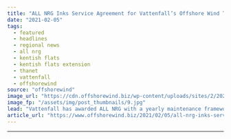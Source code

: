 ```yaml
---
title: "ALL NRG Inks Service Agreement for Vattenfall’s Offshore Wind Trio"
date: "2021-02-05"
tags: 
  - featured
  - headlines
  - regional news
  - all nrg
  - kentish flats
  - kentish flats extension
  - thanet
  - vattenfall
  - offshorewind
source: "offshorewind"
image_url: "https://cdn.offshorewind.biz/wp-content/uploads/sites/2/2021/02/05091022/ALL-NRG-Wins-Maintenance-Contract-for-Vattenfalls-Offshore-Wind-Trio.jpg"
image_fp: "/assets/img/post_thumbnails/9.jpg"
lead: "Vattenfall has awarded ALL NRG with a yearly maintenance framework agreement for three of"
article_url: "https://www.offshorewind.biz/2021/02/05/all-nrg-inks-service-agreement-for-vattenfalls-offshore-wind-trio/"
---
```


---
